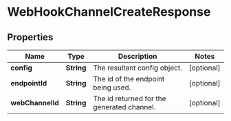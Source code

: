 

# WebHookChannelCreateResponse


## Properties

| Name | Type | Description | Notes |
|------------ | ------------- | ------------- | -------------|
|**config** | **String** | The resultant config object. |  [optional] |
|**endpointId** | **String** | The id of the endpoint being used. |  [optional] |
|**webChannelId** | **String** | The id returned for the generated channel. |  [optional] |



